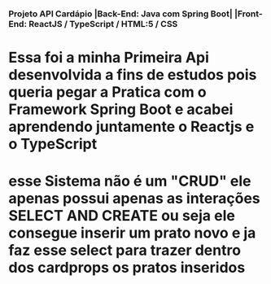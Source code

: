 ### Projeto API Cardápio |Back-End: Java com Spring Boot| |Front-End: ReactJS / TypeScript / HTML:5 / CSS

# Essa foi a minha Primeira Api desenvolvida a fins de estudos pois queria pegar a Pratica com o Framework Spring Boot e acabei aprendendo juntamente o Reactjs e o TypeScript
# esse Sistema não é um "CRUD" ele apenas possui apenas as interações SELECT AND CREATE ou seja ele consegue inserir um prato novo e ja faz esse select para trazer dentro dos cardprops os pratos inseridos
